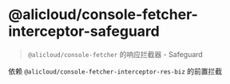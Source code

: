 # @alicloud/console-fetcher-interceptor-safeguard

> `@alicloud/console-fetcher` 的响应拦截器 - Safeguard

依赖 `@alicloud/console-fetcher-interceptor-res-biz` 的前置拦截
